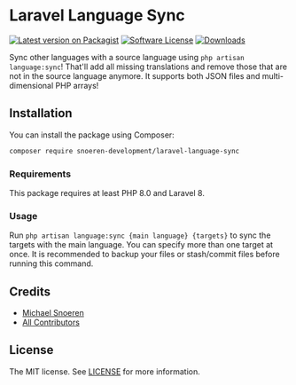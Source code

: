 # Laravel Language Sync
[![Latest version on Packagist](https://img.shields.io/packagist/v/snoeren-development/laravel-language-sync.svg?style=flat-square)](https://packagist.org/packages/snoeren-development/laravel-language-sync)
[![Software License](https://img.shields.io/github/license/snoeren-development/laravel-language-sync?style=flat-square)](LICENSE)
[![Downloads](https://img.shields.io/packagist/dt/snoeren-development/laravel-language-sync?style=flat-square)](https://packagist.org/packages/snoeren-development/laravel-language-sync)

Sync other languages with a source language using `php artisan language:sync`!
That'll add all missing translations and remove those that are not in the
source language anymore. It supports both JSON files and multi-dimensional
PHP arrays!

## Installation
You can install the package using Composer:
```bash
composer require snoeren-development/laravel-language-sync
```

### Requirements
This package requires at least PHP 8.0 and Laravel 8.

### Usage
Run `php artisan language:sync {main language} {targets}` to sync the targets
with the main language. You can specify more than one target at once. It is
recommended to backup your files or stash/commit files before running this
command.

## Credits
- [Michael Snoeren](https://github.com/MSnoeren)
- [All Contributors](https://github.com/snoeren-development/laravel-language-sync/graphs/contributors)

## License
The MIT license. See [LICENSE](LICENSE) for more information.
